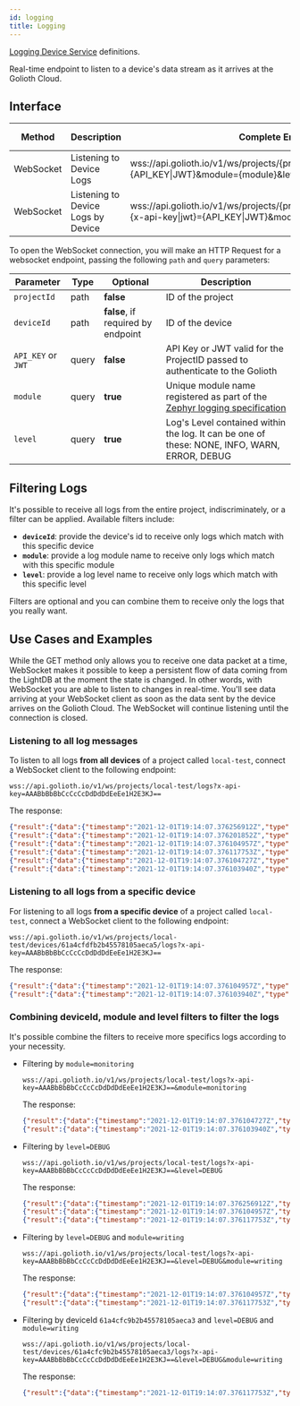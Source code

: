 ```yaml
---
id: logging
title: Logging
---
```


[Logging Device Service](/cloud/services/logging) definitions.

Real-time endpoint to listen to a device's data stream as it arrives at the Golioth Cloud.

## Interface

| Method    | Description                        | Complete Endpoint                                                                                                                     | Content Format |
| --------- | ---------------------------------- | ------------------------------------------------------------------------------------------------------------------------------------- | -------------- |
| WebSocket | Listening to Device Logs           | wss://api.golioth.io/v1/ws/projects/{projectId}/logs?{x-api-key\|jwt}={API_KEY\|JWT}&module={module}&level={level}                    | JSON           |
| WebSocket | Listening to Device Logs by Device | wss://api.golioth.io/v1/ws/projects/{projectId}/devices/{deviceId}/logs?{x-api-key\|jwt}={API_KEY\|JWT}&module={module}&level={level} | JSON           |

To open the WebSocket connection, you will make an HTTP Request for a websocket endpoint, passing the following `path` and `query` parameters:

| Parameter          | Type  | Optional                           | Description                                                                                  |
| ------------------ | ----- | ---------------------------------- | -------------------------------------------------------------------------------------------- |
| `projectId`        | path  | **false**                          | ID of the project                                                                            |
| `deviceId`         | path  | **false**, if required by endpoint | ID of the device                                                                             |
| `API_KEY` or `JWT` | query | **false**                          | API Key or JWT valid for the ProjectID passed to authenticate to the Golioth                 |
| `module`           | query | **true**                           | Unique module name registered as part of the [Zephyr logging specification](https://docs.zephyrproject.org/latest/reference/logging/index.html#logging-in-a-module)|
| `level`            | query | **true**                           | Log's Level contained within the log. It can be one of these: NONE, INFO, WARN, ERROR, DEBUG |

## Filtering Logs

It's possible to receive all logs from the entire project, indiscriminately, or a filter can be applied. Available filters include:

- **`deviceId`**: provide the device's id to receive only logs which match with this specific device
- **`module`**: provide a log module name to receive only logs which match with this specific module
- **`level`**: provide a log level name to receive only logs which match with this specific level

Filters are optional and you can combine them to receive only the logs that you really want.

## Use Cases and Examples

While the GET method only allows you to receive one data packet at a time, WebSocket makes it possible to keep a persistent flow of data coming from the LightDB at the moment the state is changed. In other words, with WebSocket you are able to listen to changes in real-time. You'll see data arriving at your WebSocket client as soon as the data sent by the device arrives on the Golioth Cloud. The WebSocket will continue listening until the connection is closed.

### Listening to all log messages

To listen to all logs **from all devices** of a project called `local-test`, connect a WebSocket client to the following endpoint:

```
wss://api.golioth.io/v1/ws/projects/local-test/logs?x-api-key=AAABbBbBbCcCcCcDdDdDdEeEe1H2E3KJ==
```

The response:

```json
{"result":{"data":{"timestamp":"2021-12-01T19:14:07.376256912Z","type":"LOGGING","level":"DEBUG","module":"golioth_logging","moduleId":"","message":"Log 1: 33","metadata":{"func":"func_1","index":214,"uptime":172271000},"deviceId":"61a4cfc9b2b45578105aeca3"}}}
{"result":{"data":{"timestamp":"2021-12-01T19:14:07.376201852Z","type":"LOGGING","level":"INFO","module":"golioth_logging","moduleId":"","message":"Counter hexdump","metadata":{"hexdump":"IQAAAA==","index":218,"uptime":172271000},"deviceId":"61a4cfc9b2b45578105aeca3"}}}
{"result":{"data":{"timestamp":"2021-12-01T19:14:07.376104957Z","type":"LOGGING","level":"DEBUG","module":"writing","moduleId":"","message":"Log 2: 33","metadata":{"func":"func_2","index":215,"uptime":172271000},"deviceId":"61a4cfdfb2b45578105aeca5"}}}
{"result":{"data":{"timestamp":"2021-12-01T19:14:07.376117753Z","type":"LOGGING","level":"DEBUG","module":"writing","moduleId":"","message":"Debug info! 33","metadata":{"func":"main","index":213,"uptime":172271000},"deviceId":"61a4cfc9b2b45578105aeca3"}}}
{"result":{"data":{"timestamp":"2021-12-01T19:14:07.376104727Z","type":"LOGGING","level":"ERROR","module":"monitoring","moduleId":"","message":"Err: 33","metadata":{"index":217,"uptime":172271000},"deviceId":"61a4cfc9b2b45578105aeca3"}}}
{"result":{"data":{"timestamp":"2021-12-01T19:14:07.376103940Z","type":"LOGGING","level":"WARN","module":"monitoring","moduleId":"","message":"Warn: 33","metadata":{"index":216,"uptime":172271000},"deviceId":"61a4cfdfb2b45578105aeca5"}}}
```

### Listening to all logs from a specific device

For listening to all logs **from a specific device** of a project called `local-test`, connect a WebSocket client to the following endpoint:

```
wss://api.golioth.io/v1/ws/projects/local-test/devices/61a4cfdfb2b45578105aeca5/logs?x-api-key=AAABbBbBbCcCcCcDdDdDdEeEe1H2E3KJ==
```

The response:

```json
{"result":{"data":{"timestamp":"2021-12-01T19:14:07.376104957Z","type":"LOGGING","level":"DEBUG","module":"writing","moduleId":"","message":"Log 2: 33","metadata":{"func":"func_2","index":215,"uptime":172271000},"deviceId":"61a4cfdfb2b45578105aeca5"}}}
{"result":{"data":{"timestamp":"2021-12-01T19:14:07.376103940Z","type":"LOGGING","level":"WARN","module":"monitoring","moduleId":"","message":"Warn: 33","metadata":{"index":216,"uptime":172271000},"deviceId":"61a4cfdfb2b45578105aeca5"}}}
```

### Combining deviceId, module and level filters to filter the logs

It's possible combine the filters to receive more specifics logs according to your necessity.

- Filtering by `module=monitoring`

  ```
  wss://api.golioth.io/v1/ws/projects/local-test/logs?x-api-key=AAABbBbBbCcCcCcDdDdDdEeEe1H2E3KJ==&module=monitoring
  ```

  The response:

  ```json
  {"result":{"data":{"timestamp":"2021-12-01T19:14:07.376104727Z","type":"LOGGING","level":"ERROR","module":"monitoring","moduleId":"","message":"Err: 33","metadata":{"index":217,"uptime":172271000},"deviceId":"61a4cfc9b2b45578105aeca3"}}}
  {"result":{"data":{"timestamp":"2021-12-01T19:14:07.376103940Z","type":"LOGGING","level":"WARN","module":"monitoring","moduleId":"","message":"Warn: 33","metadata":{"index":216,"uptime":172271000},"deviceId":"61a4cfdfb2b45578105aeca5"}}}
  ```

- Filtering by `level=DEBUG`

  ```
  wss://api.golioth.io/v1/ws/projects/local-test/logs?x-api-key=AAABbBbBbCcCcCcDdDdDdEeEe1H2E3KJ==&level=DEBUG
  ```

  The response:

  ```json
  {"result":{"data":{"timestamp":"2021-12-01T19:14:07.376256912Z","type":"LOGGING","level":"DEBUG","module":"golioth_logging","moduleId":"","message":"Log 1: 33","metadata":{"func":"func_1","index":214,"uptime":172271000},"deviceId":"61a4cfc9b2b45578105aeca3"}}}
  {"result":{"data":{"timestamp":"2021-12-01T19:14:07.376104957Z","type":"LOGGING","level":"DEBUG","module":"writing","moduleId":"","message":"Log 2: 33","metadata":{"func":"func_2","index":215,"uptime":172271000},"deviceId":"61a4cfdfb2b45578105aeca5"}}}
  {"result":{"data":{"timestamp":"2021-12-01T19:14:07.376117753Z","type":"LOGGING","level":"DEBUG","module":"writing","moduleId":"","message":"Debug info! 33","metadata":{"func":"main","index":213,"uptime":172271000},"deviceId":"61a4cfc9b2b45578105aeca3"}}}
  ```

- Filtering by `level=DEBUG` and `module=writing`

  ```
  wss://api.golioth.io/v1/ws/projects/local-test/logs?x-api-key=AAABbBbBbCcCcCcDdDdDdEeEe1H2E3KJ==&level=DEBUG&module=writing
  ```

  The response:

  ```json
  {"result":{"data":{"timestamp":"2021-12-01T19:14:07.376104957Z","type":"LOGGING","level":"DEBUG","module":"writing","moduleId":"","message":"Log 2: 33","metadata":{"func":"func_2","index":215,"uptime":172271000},"deviceId":"61a4cfdfb2b45578105aeca5"}}}
  {"result":{"data":{"timestamp":"2021-12-01T19:14:07.376117753Z","type":"LOGGING","level":"DEBUG","module":"writing","moduleId":"","message":"Debug info! 33","metadata":{"func":"main","index":213,"uptime":172271000},"deviceId":"61a4cfc9b2b45578105aeca3"}}}
  ```

- Filtering by deviceId `61a4cfc9b2b45578105aeca3` and `level=DEBUG` and `module=writing`

  ```
  wss://api.golioth.io/v1/ws/projects/local-test/devices/61a4cfc9b2b45578105aeca3/logs?x-api-key=AAABbBbBbCcCcCcDdDdDdEeEe1H2E3KJ==&level=DEBUG&module=writing
  ```

  The response:

  ```json
  {"result":{"data":{"timestamp":"2021-12-01T19:14:07.376117753Z","type":"LOGGING","level":"DEBUG","module":"writing","moduleId":"","message":"Debug info! 33","metadata":{"func":"main","index":213,"uptime":172271000},"deviceId":"61a4cfc9b2b45578105aeca3"}}}
  ```
